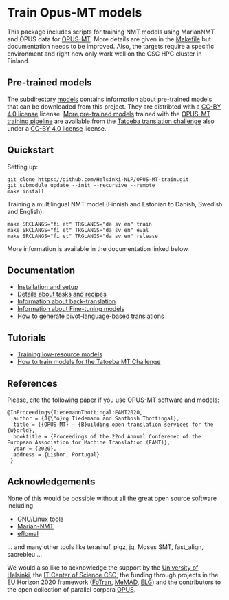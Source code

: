 # Train Opus-MT models

This package includes scripts for training NMT models using MarianNMT and OPUS data for [OPUS-MT](https://github.com/Helsinki-NLP/Opus-MT). More details are given in the [Makefile](Makefile) but documentation needs to be improved. Also, the targets require a specific environment and right now only work well on the CSC HPC cluster in Finland.


## Pre-trained models

The subdirectory [models](https://github.com/Helsinki-NLP/Opus-MT-train/tree/master/models) contains information about pre-trained models that can be downloaded from this project. They are distribted with a [CC-BY 4.0 license](https://creativecommons.org/licenses/by/4.0/) license. [More pre-trained models](https://github.com/Helsinki-NLP/Tatoeba-Challenge/blob/master/results/tatoeba-results-all.md) trained with the [OPUS-MT training pipeline](https://github.com/Helsinki-NLP/OPUS-MT-train/blob/master/doc/TatoebaChallenge.md) are available from the [Tatoeba translation challenge](https://github.com/Helsinki-NLP/Tatoeba-Challenge) also under a [CC-BY 4.0 license](https://creativecommons.org/licenses/by/4.0/) license.


## Quickstart

Setting up:

```
git clone https://github.com/Helsinki-NLP/OPUS-MT-train.git
git submodule update --init --recursive --remote
make install
```

Training a multilingual NMT model (Finnish and Estonian to Danish, Swedish and English):

```
make SRCLANGS="fi et" TRGLANGS="da sv en" train
make SRCLANGS="fi et" TRGLANGS="da sv en" eval
make SRCLANGS="fi et" TRGLANGS="da sv en" release
```

More information is available in the documentation linked below.


## Documentation

* [Installation and setup](https://github.com/Helsinki-NLP/Opus-MT-train/tree/master/doc/Setup.md)
* [Details about tasks and recipes](https://github.com/Helsinki-NLP/Opus-MT-train/tree/master/doc/README.md)
* [Information about back-translation](https://github.com/Helsinki-NLP/Opus-MT-train/tree/master/backtranslate/README.md)
* [Information about Fine-tuning models](https://github.com/Helsinki-NLP/OPUS-MT-train/blob/master/finetune/README.md)
* [How to generate pivot-language-based translations](https://github.com/Helsinki-NLP/OPUS-MT-train/blob/master/pivoting/README.md)



## Tutorials

* [Training low-resource models](https://github.com/Helsinki-NLP/Opus-MT-train/tree/master/doc/tutorials/low-resource.md)
* [How to train models for the Tatoeba MT Challenge](https://github.com/Helsinki-NLP/Opus-MT-train/tree/master/doc/TatoebaChallenge.md)


## References

Please, cite the following paper if you use OPUS-MT software and models:

```
@InProceedings{TiedemannThottingal:EAMT2020,
  author = {J{\"o}rg Tiedemann and Santhosh Thottingal},
  title = {{OPUS-MT} — {B}uilding open translation services for the {W}orld},
  booktitle = {Proceedings of the 22nd Annual Conferenec of the European Association for Machine Translation (EAMT)},
  year = {2020},
  address = {Lisbon, Portugal}
 }
 ```


## Acknowledgements

None of this would be possible without all the great open source software including

* GNU/Linux tools
* [Marian-NMT](https://github.com/marian-nmt/)
* [eflomal](https://github.com/robertostling/eflomal)

... and many other tools like terashuf, pigz, jq, Moses SMT, fast_align, sacrebleu ...

We would also like to acknowledge the support by the [University of Helsinki](https://blogs.helsinki.fi/language-technology/), the [IT Center of Science CSC](https://www.csc.fi/en/home), the funding through projects in the EU Horizon 2020 framework ([FoTran](http://www.helsinki.fi/fotran), [MeMAD](https://memad.eu/), [ELG](https://www.european-language-grid.eu/)) and the contributors to the open collection of parallel corpora [OPUS](http://opus.nlpl.eu/).

